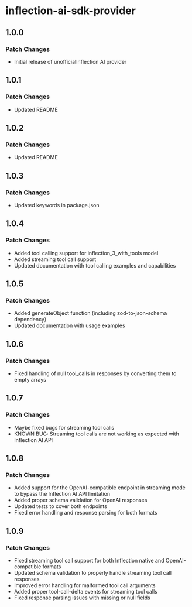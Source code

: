 # inflection-ai-sdk-provider

## 1.0.0

### Patch Changes

- Initial release of unofficialInflection AI provider

## 1.0.1

### Patch Changes

- Updated README

## 1.0.2

### Patch Changes

- Updated README

## 1.0.3

### Patch Changes

- Updated keywords in package.json

## 1.0.4

### Patch Changes

- Added tool calling support for inflection_3_with_tools model
- Added streaming tool call support
- Updated documentation with tool calling examples and capabilities

## 1.0.5

### Patch Changes

- Added generateObject function (including zod-to-json-schema dependency)
- Updated documentation with usage examples

## 1.0.6

### Patch Changes

- Fixed handling of null tool_calls in responses by converting them to empty arrays

## 1.0.7

### Patch Changes

- Maybe fixed bugs for streaming tool calls
- KNOWN BUG: Streaming tool calls are not working as expected with Inflection AI API

## 1.0.8

### Patch Changes

- Added support for the OpenAI-compatible endpoint in streaming mode to bypass the Inflection AI API limitation
- Added proper schema validation for OpenAI responses
- Updated tests to cover both endpoints
- Fixed error handling and response parsing for both formats

## 1.0.9

### Patch Changes

- Fixed streaming tool call support for both Inflection native and OpenAI-compatible formats
- Updated schema validation to properly handle streaming tool call responses
- Improved error handling for malformed tool call arguments
- Added proper tool-call-delta events for streaming tool calls
- Fixed response parsing issues with missing or null fields
